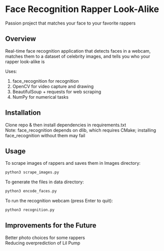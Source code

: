 # Face Recognition Rapper Look-Alike
Passion project that matches your face to your favorite rappers
## Overview
Real-time face recognition application that detects faces in a webcam, matches them to a dataset of celebrity images, and tells you who your rapper look-alike is

Uses:
  1. face_recognition for recognition  
  2. OpenCV for video capture and drawing  
  3. BeautifulSoup + requests for web scraping  
  4. NumPy for numerical tasks

## Installation
Clone repo & then install dependencies in requirements.txt  
Note: face_recognition depends on dlib, which requires CMake; installing face_recognition without them may fail

## Usage
To scrape images of rappers and saves them in Images directory:
```bash
python3 scrape_images.py
```  
To generate the files in data directory:
```bash
python3 encode_faces.py
```  
To run the recognition webcam (press Enter to quit):
```bash
python3 recognition.py
```  
## Improvements for the Future
Better photo choices for some rappers  
Reducing overprediction of Lil Pump 
